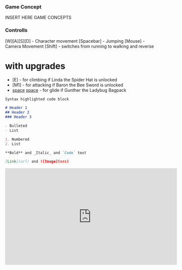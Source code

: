 ### Game Concept

INSERT HERE GAME CONCEPTS

### Controlls

[W][A][S][D] - Character movement
[Spacebar] - Jumping
[Mouse] - Camera Movement
[Shift] - switches from running to walking and reverse

# with upgrades
- [E] - for climbing if Linda the Spider Hat is unlocked
- [M1] - for attacking if Baron the Bee Sword is unlocked
- [space](press) [space](hold) - for glide if Gunther the Ladybug Bagpack

```markdown
Syntax highlighted code block

# Header 1
## Header 2
### Header 3

- Bulleted
- List

1. Numbered
2. List

**Bold** and _Italic_ and `Code` text

[Link](url) and ![Image](src)
```

<iframe width="560" height="315" src="https://www.youtube.com/embed/MVsG1k3KhsU" frameborder="0" allow="accelerometer; autoplay; encrypted-media; gyroscope; picture-in-picture" allowfullscreen></iframe>
